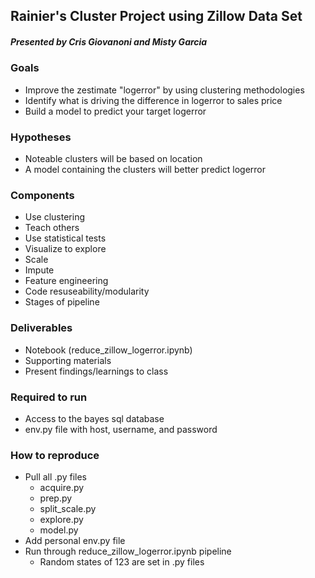 ## Rainier's Cluster Project using Zillow Data Set
##### Presented by Cris Giovanoni and Misty Garcia

### Goals
- Improve the zestimate "logerror" by using clustering methodologies
- Identify what is driving the difference in logerror to sales price
- Build a model to predict your target logerror

### Hypotheses
- Noteable clusters will be based on location
- A model containing the clusters will better predict logerror

### Components
- Use clustering
- Teach others
- Use statistical tests
- Visualize to explore
- Scale
- Impute
- Feature engineering
- Code resuseability/modularity
- Stages of pipeline

### Deliverables
- Notebook (reduce_zillow_logerror.ipynb)
- Supporting materials
- Present findings/learnings to class

### Required to run
- Access to the bayes sql database
- env.py file with host, username, and password

### How to reproduce
- Pull all .py files
    - acquire.py
    - prep.py
    - split_scale.py
    - explore.py
    - model.py
- Add personal env.py file
- Run through reduce_zillow_logerror.ipynb pipeline
    - Random states of 123 are set in .py files

